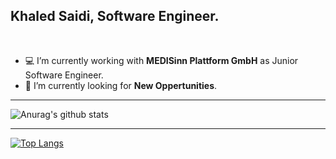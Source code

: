 ## Khaled Saidi, Software Engineer.

<br/>

- 💻  I’m currently working with **MEDISinn Plattform GmbH** as Junior Software Engineer.
- 🔭  I’m currently looking for **New Oppertunities**.

***

![Anurag's github stats](https://github-readme-stats.vercel.app/api?username=bangaflow&show_icons=true&theme=nord)

***

[![Top Langs](https://github-readme-stats.vercel.app/api/top-langs/?username=bangaflow&layout=compact&theme=nord)](https://github.com/anuraghazra/github-readme-stats)
